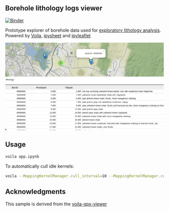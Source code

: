 ## Borehole lithology logs viewer

[![Binder](https://mybinder.org/badge_logo.svg)](https://mybinder.org/v2/gh/csiro-hydrogeology/lithology-viewer/30f3a3b9e3729c7f5848fa3cee6614c801e22ee7?urlpath=voila%2Frender%2Fapp.ipynb)

Prototype explorer of borehole data used for [exploratory lithology analysis](https://github.com/csiro-hydrogeology/pyela). Powered by [Voila](https://github.com/QuantStack/voila), [ipysheet](https://github.com/QuantStack/ipysheet) and [ipyleaflet](https://github.com/jupyter-widgets/ipyleaflet)

![Borehole descriptive lithology](./img/canberra_litho.png)


## Usage

```bash
voila app.ipynb
```

To automatically cull idle kernels:

```bash
voila --MappingKernelManager.cull_interval=10 --MappingKernelManager.cull_idle_timeout=10 app.ipynb
```

## Acknowledgments

This sample is derived from the [voila-gpx-viewer](https://github.com/jtpio/voila-gpx-viewer)